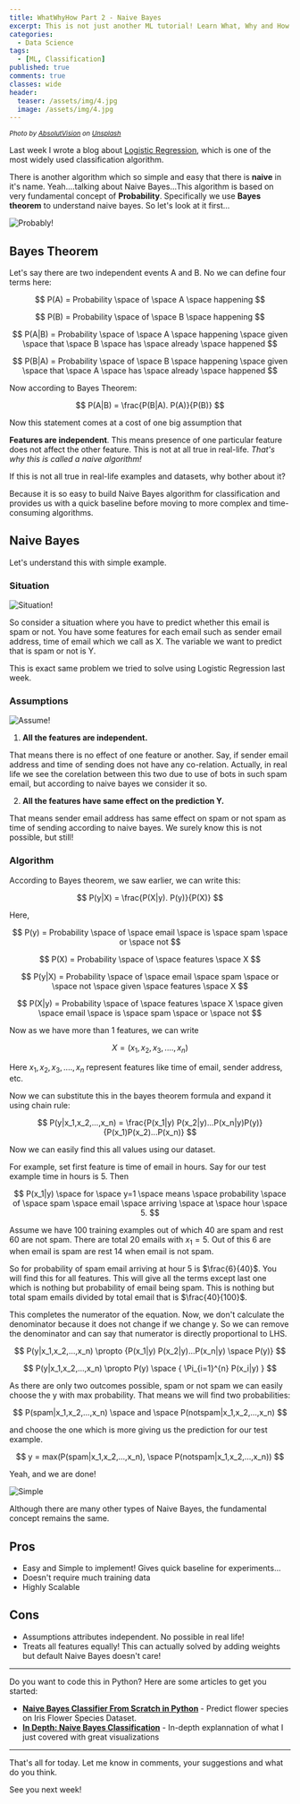 ```yaml
---
title: WhatWhyHow Part 2 - Naive Bayes
excerpt: This is not just another ML tutorial! Learn What, Why and How of most naive machine learning classification algorithm!
categories:
  - Data Science
tags:
  - [ML, Classification]
published: true
comments: true
classes: wide
header:
  teaser: /assets/img/4.jpg
  image: /assets/img/4.jpg
---
```

<small>*<span>Photo by <a href="https://unsplash.com/@freegraphictoday"> AbsolutVision</a> on <a href="https://unsplash.com/photos/bSlHKWxxXak">Unsplash</a></span>*</small>

Last week I wrote a blog about [Logistic Regression](https://blackbird71sr.github.io/blog/data%20science/WhatWhyHow1-Logistic-Regression/), which is one of the most widely used classification algorithm. 

There is another algorithm which so simple and easy that there is **naive** in it's name. Yeah....talking about Naive Bayes...This algorithm is based on very fundamental concept of **Probability**. Specifically we use **Bayes theorem** to understand naive bayes. So let's look at it first...

![Probably!](https://media.giphy.com/media/WUsh2fu9dAFHn86bM1/giphy.gif)

## Bayes Theorem

Let's say there are two independent events A and B. No we can define four terms here:

$$
P(A) = Probability \space of \space A \space happening
$$

$$
P(B) = Probability \space of \space B \space happening
$$

$$
P(A|B) = Probability \space of \space A \space happening \space given \space that \space B \space has \space already \space happened
$$

$$
P(B|A) = Probability \space of \space B \space happening \space given \space that \space A \space has \space already \space happened
$$

Now according to Bayes Theorem:

$$
P(A|B) = \frac{P(B|A). P(A)}{P(B)}
$$

Now this statement comes at a cost of one big assumption that

**Features are independent**.
This means presence of one particular feature does not affect the other feature. This is not at all true in real-life. *That's why this is called a naive algorithm!*

If this is not all true in real-life examples and datasets, why bother about it?

Because it is so easy to build Naive Bayes algorithm for classification and provides us with a quick baseline before moving to more complex and time-consuming algorithms.

## Naive Bayes

Let's understand this with simple example.

### Situation

![Situation!](https://media.giphy.com/media/W0VtJNnBAtyEuxyE4g/giphy.gif)

So consider a situation where you have to predict whether this email is spam or not. You have some features for each email such as sender email address, time of email which we call as X. The variable we want to predict that is spam or not is Y. 

This is exact same problem we tried to solve using Logistic Regression last week.

### Assumptions

![Assume!](https://media.giphy.com/media/GHc1i70ZAUBcA/giphy.gif)

1. **All the features are independent.**

That means there is no effect of one feature or another. Say, if sender email address and time of sending does not have any co-relation. Actually, in real life we see the corelation between this two due to use of bots in such spam email, but according to naive bayes we consider it so. 


2. **All the features have same effect on the prediction Y.**

That means sender email address has same effect on spam or not spam as time of sending according to naive bayes. We surely know this is not possible, but still!


### Algorithm

According to Bayes theorem, we saw earlier, we can write this:

$$
P(y|X) = \frac{P(X|y). P(y)}{P(X)}
$$

Here,

$$
P(y) = Probability \space of \space email \space is \space spam \space or \space not
$$

$$
P(X) = Probability \space of \space features \space X
$$

$$
P(y|X) = Probability \space of \space email \space spam \space or \space not \space given \space features \space X
$$

$$
P(X|y) = Probability \space of \space features \space X \space given \space email \space is \space spam \space or \space not
$$


Now as we have more than 1 features, we can write

$$
X = (x_1, x_2, x_3, ...., x_n)
$$

Here $x_1, x_2, x_3, ...., x_n$ represent features like time of email, sender address, etc.

Now we can substitute this in the bayes theorem formula and expand it using chain rule:

$$
P(y|x_1,x_2,...,x_n) = \frac{P(x_1|y) P(x_2|y)...P(x_n|y)P(y)}{P(x_1)P(x_2)...P(x_n)}
$$

Now we can easily find this all values using our dataset. 

For example, set first feature is time of email in hours. Say for our test example time in hours is 5. Then

$$
    P(x_1|y) \space for \space y=1 \space means \space probability \space of \space spam \space email \space arriving \space at \space hour \space 5. 
$$

Assume we have 100 training examples out of which 40 are spam and rest 60 are not spam. There are total 20 emails with $x_1 = 5$. Out of this 6 are when email is spam are rest 14 when email is not spam.

So for probability of spam email arriving at hour 5 is $\frac{6}{40}$. You will find this for all features. This will give all the terms except last one which is nothing but probability of email being spam. This is nothing but total spam emails divided by total email that is  $\frac{40}{100}$.

This completes the numerator of the equation. Now, we don't calculate the denominator because it does not change if we change y. So we can remove the denominator and can say that numerator is directly proportional to LHS.

$$
P(y|x_1,x_2,...,x_n) \propto {P(x_1|y) P(x_2|y)...P(x_n|y) \space P(y)}
$$

$$
P(y|x_1,x_2,...,x_n) \propto P(y) \space  { \Pi_{i=1}^{n} P(x_i|y) }
$$

As there are only two outcomes possible, spam or not spam we can easily choose the y with max probability. That means we will find two probabilities:

$$
P(spam|x_1,x_2,...,x_n) \space and \space P(notspam|x_1,x_2,...,x_n)
$$

and choose the one which is more giving us the prediction for our test example.

$$
y = max(P(spam|x_1,x_2,...,x_n), \space P(notspam|x_1,x_2,...,x_n))
$$

Yeah, and we are done!

![Simple](https://media.giphy.com/media/dWy2WwcB3wvX8QA1Iu/giphy.gif)

Although there are many other types of Naive Bayes, the fundamental concept remains the same.

## Pros

- Easy and Simple to implement! Gives quick baseline for experiments...
- Doesn't require much training data
- Highly Scalable

## Cons

- Assumptions attributes independent. No possible in real life!
- Treats all features equally! This can actually solved by adding weights but default Naive Bayes doesn't care!

---
Do you want to code this in Python? Here are some articles to get you started:
  
- **[Naive Bayes Classifier From Scratch in Python](https://machinelearningmastery.com/naive-bayes-classifier-scratch-python/)** - Predict flower species on Iris Flower Species Dataset.
- **[In Depth: Naive Bayes Classification](https://jakevdp.github.io/PythonDataScienceHandbook/05.05-naive-bayes.html)** - In-depth explannation of what I just covered with great visualizations

---
That's all for today. Let me know in comments, your suggestions and what do you think. 

See you next week!  